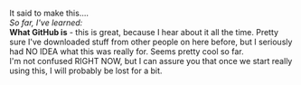 It said to make this....  
*So far, I've learned:*    
**What GitHub is** - this is great, because I hear about it all the time. Pretty sure I've downloaded stuff from other people on here before, but I seriously had NO IDEA what this was really for. Seems pretty cool so far.  
I'm not confused RIGHT NOW, but I can assure you that once we start really using this, I will probably be lost for a bit.   

